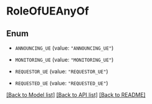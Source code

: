 # RoleOfUEAnyOf

## Enum


* `ANNOUNCING_UE` (value: `"ANNOUNCING_UE"`)

* `MONITORING_UE` (value: `"MONITORING_UE"`)

* `REQUESTOR_UE` (value: `"REQUESTOR_UE"`)

* `REQUESTED_UE` (value: `"REQUESTED_UE"`)


[[Back to Model list]](../README.md#documentation-for-models) [[Back to API list]](../README.md#documentation-for-api-endpoints) [[Back to README]](../README.md)


